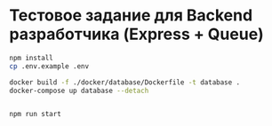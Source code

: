 # Тестовое задание для Backend разработчика (Express + Queue)

```sh
npm install
cp .env.example .env

docker build -f ./docker/database/Dockerfile -t database .
docker-compose up database --detach


npm run start
```
